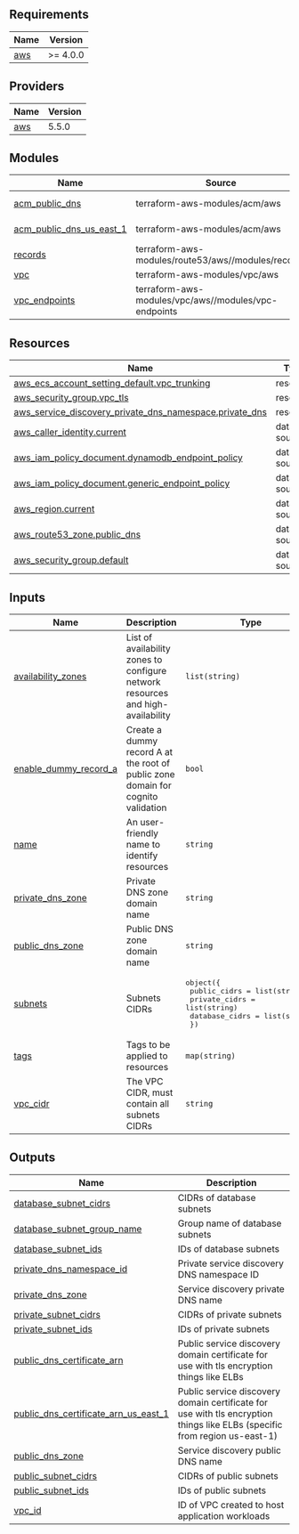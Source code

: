 <!-- BEGIN_TF_DOCS -->
## Requirements

| Name | Version |
|------|---------|
| <a name="requirement_aws"></a> [aws](#requirement\_aws) | >= 4.0.0 |

## Providers

| Name | Version |
|------|---------|
| <a name="provider_aws"></a> [aws](#provider\_aws) | 5.5.0 |

## Modules

| Name | Source | Version |
|------|--------|---------|
| <a name="module_acm_public_dns"></a> [acm\_public\_dns](#module\_acm\_public\_dns) | terraform-aws-modules/acm/aws | >= 4.3.2 |
| <a name="module_acm_public_dns_us_east_1"></a> [acm\_public\_dns\_us\_east\_1](#module\_acm\_public\_dns\_us\_east\_1) | terraform-aws-modules/acm/aws | >= 4.3.2 |
| <a name="module_records"></a> [records](#module\_records) | terraform-aws-modules/route53/aws//modules/records | >= 2.10.2 |
| <a name="module_vpc"></a> [vpc](#module\_vpc) | terraform-aws-modules/vpc/aws | ~> 5.0 |
| <a name="module_vpc_endpoints"></a> [vpc\_endpoints](#module\_vpc\_endpoints) | terraform-aws-modules/vpc/aws//modules/vpc-endpoints | ~> 5.0 |

## Resources

| Name | Type |
|------|------|
| [aws_ecs_account_setting_default.vpc_trunking](https://registry.terraform.io/providers/hashicorp/aws/latest/docs/resources/ecs_account_setting_default) | resource |
| [aws_security_group.vpc_tls](https://registry.terraform.io/providers/hashicorp/aws/latest/docs/resources/security_group) | resource |
| [aws_service_discovery_private_dns_namespace.private_dns](https://registry.terraform.io/providers/hashicorp/aws/latest/docs/resources/service_discovery_private_dns_namespace) | resource |
| [aws_caller_identity.current](https://registry.terraform.io/providers/hashicorp/aws/latest/docs/data-sources/caller_identity) | data source |
| [aws_iam_policy_document.dynamodb_endpoint_policy](https://registry.terraform.io/providers/hashicorp/aws/latest/docs/data-sources/iam_policy_document) | data source |
| [aws_iam_policy_document.generic_endpoint_policy](https://registry.terraform.io/providers/hashicorp/aws/latest/docs/data-sources/iam_policy_document) | data source |
| [aws_region.current](https://registry.terraform.io/providers/hashicorp/aws/latest/docs/data-sources/region) | data source |
| [aws_route53_zone.public_dns](https://registry.terraform.io/providers/hashicorp/aws/latest/docs/data-sources/route53_zone) | data source |
| [aws_security_group.default](https://registry.terraform.io/providers/hashicorp/aws/latest/docs/data-sources/security_group) | data source |

## Inputs

| Name | Description | Type | Default | Required |
|------|-------------|------|---------|:--------:|
| <a name="input_availability_zones"></a> [availability\_zones](#input\_availability\_zones) | List of availability zones to configure network resources and high-availability | `list(string)` | n/a | yes |
| <a name="input_enable_dummy_record_a"></a> [enable\_dummy\_record\_a](#input\_enable\_dummy\_record\_a) | Create a dummy record A at the root of public zone domain for cognito validation | `bool` | `true` | no |
| <a name="input_name"></a> [name](#input\_name) | An user-friendly name to identify resources | `string` | n/a | yes |
| <a name="input_private_dns_zone"></a> [private\_dns\_zone](#input\_private\_dns\_zone) | Private DNS zone domain name | `string` | n/a | yes |
| <a name="input_public_dns_zone"></a> [public\_dns\_zone](#input\_public\_dns\_zone) | Public DNS zone domain name | `string` | n/a | yes |
| <a name="input_subnets"></a> [subnets](#input\_subnets) | Subnets CIDRs | <pre>object({<br>    public_cidrs   = list(string)<br>    private_cidrs  = list(string)<br>    database_cidrs = list(string)<br>  })</pre> | n/a | yes |
| <a name="input_tags"></a> [tags](#input\_tags) | Tags to be applied to resources | `map(string)` | n/a | yes |
| <a name="input_vpc_cidr"></a> [vpc\_cidr](#input\_vpc\_cidr) | The VPC CIDR, must contain all subnets CIDRs | `string` | n/a | yes |

## Outputs

| Name | Description |
|------|-------------|
| <a name="output_database_subnet_cidrs"></a> [database\_subnet\_cidrs](#output\_database\_subnet\_cidrs) | CIDRs of database subnets |
| <a name="output_database_subnet_group_name"></a> [database\_subnet\_group\_name](#output\_database\_subnet\_group\_name) | Group name of database subnets |
| <a name="output_database_subnet_ids"></a> [database\_subnet\_ids](#output\_database\_subnet\_ids) | IDs of database subnets |
| <a name="output_private_dns_namespace_id"></a> [private\_dns\_namespace\_id](#output\_private\_dns\_namespace\_id) | Private service discovery DNS namespace ID |
| <a name="output_private_dns_zone"></a> [private\_dns\_zone](#output\_private\_dns\_zone) | Service discovery private DNS name |
| <a name="output_private_subnet_cidrs"></a> [private\_subnet\_cidrs](#output\_private\_subnet\_cidrs) | CIDRs of private subnets |
| <a name="output_private_subnet_ids"></a> [private\_subnet\_ids](#output\_private\_subnet\_ids) | IDs of private subnets |
| <a name="output_public_dns_certificate_arn"></a> [public\_dns\_certificate\_arn](#output\_public\_dns\_certificate\_arn) | Public service discovery domain certificate for use with tls encryption things like ELBs |
| <a name="output_public_dns_certificate_arn_us_east_1"></a> [public\_dns\_certificate\_arn\_us\_east\_1](#output\_public\_dns\_certificate\_arn\_us\_east\_1) | Public service discovery domain certificate for use with tls encryption things like ELBs (specific from region us-east-1) |
| <a name="output_public_dns_zone"></a> [public\_dns\_zone](#output\_public\_dns\_zone) | Service discovery public DNS name |
| <a name="output_public_subnet_cidrs"></a> [public\_subnet\_cidrs](#output\_public\_subnet\_cidrs) | CIDRs of public subnets |
| <a name="output_public_subnet_ids"></a> [public\_subnet\_ids](#output\_public\_subnet\_ids) | IDs of public subnets |
| <a name="output_vpc_id"></a> [vpc\_id](#output\_vpc\_id) | ID of VPC created to host application workloads |
<!-- END_TF_DOCS -->